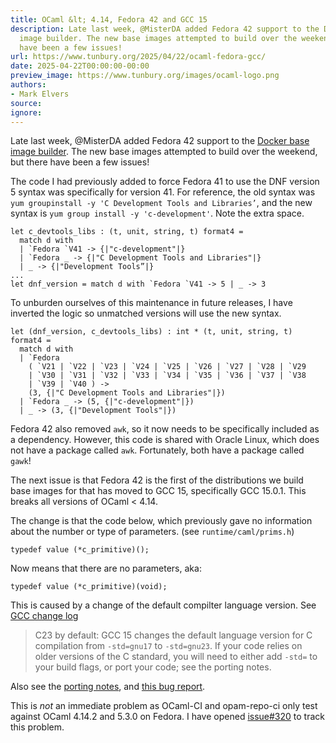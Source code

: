 ```yaml
---
title: OCaml &lt; 4.14, Fedora 42 and GCC 15
description: Late last week, @MisterDA added Fedora 42 support to the Docker base
  image builder. The new base images attempted to build over the weekend, but there
  have been a few issues!
url: https://www.tunbury.org/2025/04/22/ocaml-fedora-gcc/
date: 2025-04-22T00:00:00-00:00
preview_image: https://www.tunbury.org/images/ocaml-logo.png
authors:
- Mark Elvers
source:
ignore:
---
```


<p>Late last week, @MisterDA added Fedora 42 support to the <a href="https://images.ci.ocaml.org">Docker base image builder</a>. The new base images attempted to build over the weekend, but there have been a few issues!</p>

<p>The code I had previously added to force Fedora 41 to use the DNF version 5 syntax was specifically for version 41. For reference, the old syntax was <code class="language-plaintext highlighter-rouge">yum groupinstall -y 'C Development Tools and Libraries’</code>, and the new syntax is <code class="language-plaintext highlighter-rouge">yum group install -y 'c-development'</code>. Note the extra space.</p>

<div class="language-ocaml highlighter-rouge"><div class="highlight"><pre class="highlight"><code><span class="k">let</span> <span class="n">c_devtools_libs</span> <span class="o">:</span> <span class="p">(</span><span class="n">t</span><span class="o">,</span> <span class="kt">unit</span><span class="o">,</span> <span class="kt">string</span><span class="o">,</span> <span class="n">t</span><span class="p">)</span> <span class="n">format4</span> <span class="o">=</span>
  <span class="k">match</span> <span class="n">d</span> <span class="k">with</span>
  <span class="o">|</span> <span class="nt">`Fedora</span> <span class="nt">`V41</span> <span class="o">-&gt;</span> <span class="p">{</span><span class="o">|</span><span class="s2">"c-development"</span><span class="o">|</span><span class="p">}</span>
  <span class="o">|</span> <span class="nt">`Fedora</span> <span class="n">_</span> <span class="o">-&gt;</span> <span class="p">{</span><span class="o">|</span><span class="s2">"C Development Tools and Libraries"</span><span class="o">|</span><span class="p">}</span>
  <span class="o">|</span> <span class="n">_</span> <span class="o">-&gt;</span> <span class="p">{</span><span class="o">|</span><span class="s2">"Development Tools”|}
...
let dnf_version = match d with `Fedora `V41 -&gt; 5 | _ -&gt; 3
</span></code></pre></div></div>

<p>To unburden ourselves of this maintenance in future releases, I have inverted the logic so unmatched versions will use the new syntax.</p>

<div class="language-ocaml highlighter-rouge"><div class="highlight"><pre class="highlight"><code><span class="k">let</span> <span class="p">(</span><span class="n">dnf_version</span><span class="o">,</span> <span class="n">c_devtools_libs</span><span class="p">)</span> <span class="o">:</span> <span class="kt">int</span> <span class="o">*</span> <span class="p">(</span><span class="n">t</span><span class="o">,</span> <span class="kt">unit</span><span class="o">,</span> <span class="kt">string</span><span class="o">,</span> <span class="n">t</span><span class="p">)</span> <span class="n">format4</span> <span class="o">=</span>
  <span class="k">match</span> <span class="n">d</span> <span class="k">with</span>
  <span class="o">|</span> <span class="nt">`Fedora</span>
    <span class="p">(</span> <span class="nt">`V21</span> <span class="o">|</span> <span class="nt">`V22</span> <span class="o">|</span> <span class="nt">`V23</span> <span class="o">|</span> <span class="nt">`V24</span> <span class="o">|</span> <span class="nt">`V25</span> <span class="o">|</span> <span class="nt">`V26</span> <span class="o">|</span> <span class="nt">`V27</span> <span class="o">|</span> <span class="nt">`V28</span> <span class="o">|</span> <span class="nt">`V29</span>
    <span class="o">|</span> <span class="nt">`V30</span> <span class="o">|</span> <span class="nt">`V31</span> <span class="o">|</span> <span class="nt">`V32</span> <span class="o">|</span> <span class="nt">`V33</span> <span class="o">|</span> <span class="nt">`V34</span> <span class="o">|</span> <span class="nt">`V35</span> <span class="o">|</span> <span class="nt">`V36</span> <span class="o">|</span> <span class="nt">`V37</span> <span class="o">|</span> <span class="nt">`V38</span>
    <span class="o">|</span> <span class="nt">`V39</span> <span class="o">|</span> <span class="nt">`V40</span> <span class="p">)</span> <span class="o">-&gt;</span>
    <span class="p">(</span><span class="mi">3</span><span class="o">,</span> <span class="p">{</span><span class="o">|</span><span class="s2">"C Development Tools and Libraries"</span><span class="o">|</span><span class="p">})</span>
  <span class="o">|</span> <span class="nt">`Fedora</span> <span class="n">_</span> <span class="o">-&gt;</span> <span class="p">(</span><span class="mi">5</span><span class="o">,</span> <span class="p">{</span><span class="o">|</span><span class="s2">"c-development"</span><span class="o">|</span><span class="p">})</span>
  <span class="o">|</span> <span class="n">_</span> <span class="o">-&gt;</span> <span class="p">(</span><span class="mi">3</span><span class="o">,</span> <span class="p">{</span><span class="o">|</span><span class="s2">"Development Tools"</span><span class="o">|</span><span class="p">})</span>
</code></pre></div></div>

<p>Fedora 42 also removed <code class="language-plaintext highlighter-rouge">awk</code>, so it now needs to be specifically included as a dependency. However, this code is shared with Oracle Linux, which does not have a package called <code class="language-plaintext highlighter-rouge">awk</code>. Fortunately, both have a package called <code class="language-plaintext highlighter-rouge">gawk</code>!</p>

<p>The next issue is that Fedora 42 is the first of the distributions we build base images for that has moved to GCC 15, specifically GCC 15.0.1. This breaks all versions of OCaml &lt; 4.14.</p>

<p>The change is that the code below, which previously gave no information about the number or type of parameters. (see <code class="language-plaintext highlighter-rouge">runtime/caml/prims.h</code>)</p>

<div class="language-c highlighter-rouge"><div class="highlight"><pre class="highlight"><code><span class="k">typedef</span> <span class="nf">value</span> <span class="p">(</span><span class="o">*</span><span class="n">c_primitive</span><span class="p">)();</span>
</code></pre></div></div>

<p>Now means that there are no parameters, aka:</p>

<div class="language-c highlighter-rouge"><div class="highlight"><pre class="highlight"><code><span class="k">typedef</span> <span class="nf">value</span> <span class="p">(</span><span class="o">*</span><span class="n">c_primitive</span><span class="p">)(</span><span class="kt">void</span><span class="p">);</span>
</code></pre></div></div>

<p>This is caused by a change of the default compilter language version. See <a href="https://gcc.gnu.org/gcc-15/changes.html">GCC change log</a></p>

<blockquote>
  <p>C23 by default: GCC 15 changes the default language version for C compilation from <code class="language-plaintext highlighter-rouge">-std=gnu17</code> to <code class="language-plaintext highlighter-rouge">-std=gnu23</code>. If your code relies on older versions of the C standard, you will need to either add <code class="language-plaintext highlighter-rouge">-std=</code> to your build flags, or port your code; see the porting notes.</p>
</blockquote>

<p>Also see the <a href="https://gcc.gnu.org/gcc-15/porting_to.html#c23">porting notes</a>, and <a href="https://gcc.gnu.org/bugzilla/show_bug.cgi?id=118112">this bug report</a>.</p>

<p>This is <em>not</em> an immediate problem as OCaml-CI and opam-repo-ci only test against OCaml 4.14.2 and 5.3.0 on Fedora. I have opened <a href="https://github.com/ocurrent/docker-base-images/issues/320">issue#320</a> to track this problem.</p>

